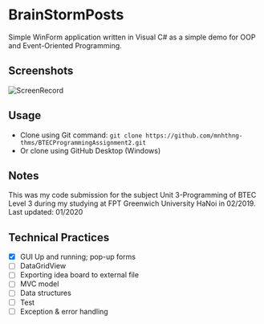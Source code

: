 # BrainStormPosts

Simple WinForm application written in Visual C# as a simple demo for OOP and Event-Oriented Programming. 

## Screenshots
![ScreenRecord](https://raw.githubusercontent.com/mnhthng-thms/BTECProgrammingAssignment1/master/Screenshots.gif)

## Usage
* Clone using Git command: ```git clone https://github.com/mnhthng-thms/BTECProgrammingAssignment2.git```
* Or clone using GitHub Desktop (Windows)

## Notes
This was my code submission for the subject Unit 3-Programming of BTEC Level 3 during my studying at FPT Greenwich University HaNoi in 02/2019. 
Last updated: 01/2020

## Technical Practices 
- [x] GUI Up and running; pop-up forms
- [ ] DataGridView 
- [ ] Exporting idea board to external file
- [ ] MVC model
- [ ] Data structures
- [ ] Test
- [ ] Exception & error handling
